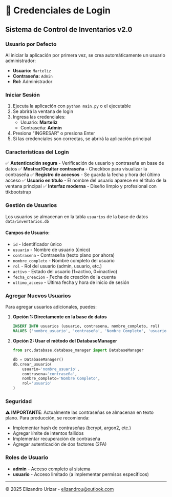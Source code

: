 # 🔐 Credenciales de Login

## Sistema de Control de Inventarios v2.0

### Usuario por Defecto

Al iniciar la aplicación por primera vez, se crea automáticamente un usuario administrador:

- **Usuario:** `Marteliz`
- **Contraseña:** `Admin`
- **Rol:** Administrador

### Iniciar Sesión

1. Ejecuta la aplicación con `python main.py` o el ejecutable
2. Se abrirá la ventana de login
3. Ingresa las credenciales:
   - Usuario: **Marteliz**
   - Contraseña: **Admin**
4. Presiona "INGRESAR" o presiona Enter
5. Si las credenciales son correctas, se abrirá la aplicación principal

### Características del Login

✅ **Autenticación segura** - Verificación de usuario y contraseña en base de datos
✅ **Mostrar/Ocultar contraseña** - Checkbox para visualizar la contraseña
✅ **Registro de accesos** - Se guarda la fecha y hora del último acceso
✅ **Usuario en título** - El nombre del usuario aparece en el título de la ventana principal
✅ **Interfaz moderna** - Diseño limpio y profesional con ttkbootstrap

### Gestión de Usuarios

Los usuarios se almacenan en la tabla `usuarios` de la base de datos `data/inventarios.db`

#### Campos de Usuario:
- `id` - Identificador único
- `usuario` - Nombre de usuario (único)
- `contrasena` - Contraseña (texto plano por ahora)
- `nombre_completo` - Nombre completo del usuario
- `rol` - Rol del usuario (admin, usuario, etc.)
- `activo` - Estado del usuario (1=activo, 0=inactivo)
- `fecha_creacion` - Fecha de creación de la cuenta
- `ultimo_acceso` - Última fecha y hora de inicio de sesión

### Agregar Nuevos Usuarios

Para agregar usuarios adicionales, puedes:

1. **Opción 1: Directamente en la base de datos**
   ```sql
   INSERT INTO usuarios (usuario, contrasena, nombre_completo, rol)
   VALUES ('nombre_usuario', 'contraseña', 'Nombre Completo', 'usuario');
   ```

2. **Opción 2: Usar el método del DatabaseManager**
   ```python
   from src.database.database_manager import DatabaseManager
   
   db = DatabaseManager()
   db.crear_usuario(
       usuario='nombre_usuario',
       contrasena='contraseña',
       nombre_completo='Nombre Completo',
       rol='usuario'
   )
   ```

### Seguridad

⚠️ **IMPORTANTE**: Actualmente las contraseñas se almacenan en texto plano. 
Para producción, se recomienda:
- Implementar hash de contraseñas (bcrypt, argon2, etc.)
- Agregar límite de intentos fallidos
- Implementar recuperación de contraseña
- Agregar autenticación de dos factores (2FA)

### Roles de Usuario

- **admin** - Acceso completo al sistema
- **usuario** - Acceso limitado (a implementar permisos específicos)

---

© 2025 Elizandro Urizar - elizandrou@outlook.com
